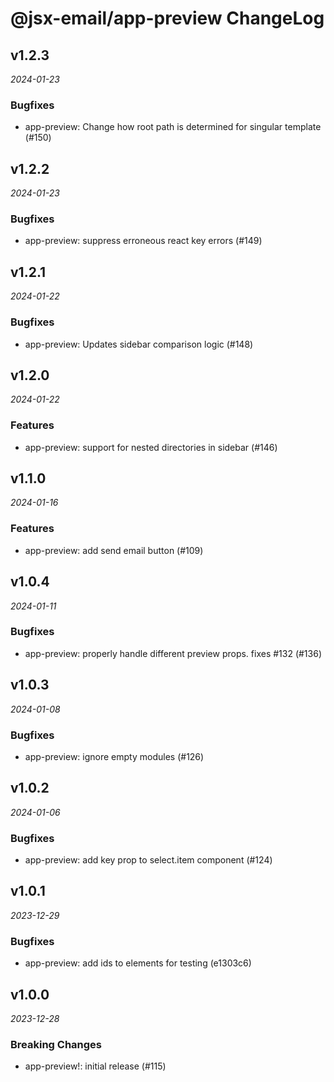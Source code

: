 # @jsx-email/app-preview ChangeLog

## v1.2.3

_2024-01-23_

### Bugfixes

- app-preview: Change how root path is determined for singular template (#150)

## v1.2.2

_2024-01-23_

### Bugfixes

- app-preview: suppress erroneous react key errors (#149)

## v1.2.1

_2024-01-22_

### Bugfixes

- app-preview: Updates sidebar comparison logic (#148)

## v1.2.0

_2024-01-22_

### Features

- app-preview: support for nested directories in sidebar (#146)

## v1.1.0

_2024-01-16_

### Features

- app-preview: add send email button (#109)

## v1.0.4

_2024-01-11_

### Bugfixes

- app-preview: properly handle different preview props. fixes #132 (#136)

## v1.0.3

_2024-01-08_

### Bugfixes

- app-preview: ignore empty modules (#126)

## v1.0.2

_2024-01-06_

### Bugfixes

- app-preview: add key prop to select.item component (#124)

## v1.0.1

_2023-12-29_

### Bugfixes

- app-preview: add ids to elements for testing (e1303c6)

## v1.0.0

_2023-12-28_

### Breaking Changes

- app-preview!: initial release (#115)

